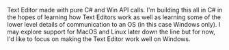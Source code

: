 Text Editor made with pure C# and Win API calls. I'm building this all in C# in the hopes of learning how Text Editors work as well as learning some of the lower level details of communication to an OS (in this case Windows only). I may explore support for MacOS and Linux later down the line but for now, I'd like to focus on making the Text Editor work well on Windows. 
